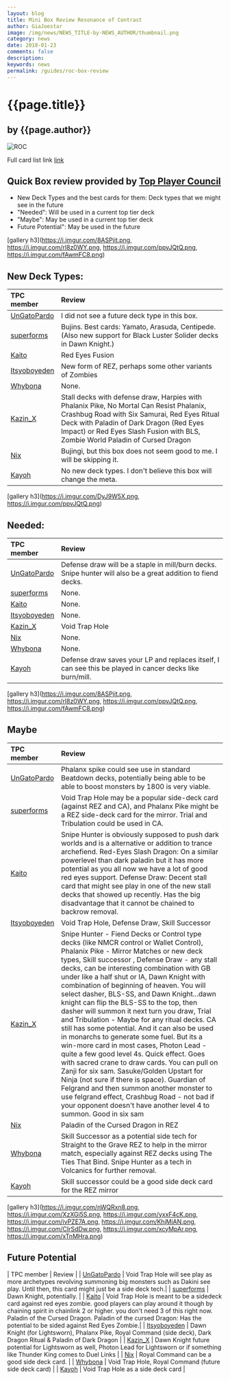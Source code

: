```yaml
---
layout: blog
title: Mini Box Review Resonance of Contrast
author: GiaJoestar
image: /img/news/NEWS_TITLE-by-NEWS_AUTHOR/thumbnail.png
category: news
date: 2018-01-23
comments: false
description: 
keywords: news
permalink: /guides/roc-box-review
---
```


# {{page.title}}
## by {{page.author}}

![ROC](https://i.imgur.com/KCl1rqR.png)

Full card list link [link](https:lol.com)

## Quick Box review provided by [Top Player Council](https://duellinksmeta.netlify.com/top-player-council/)

- New Deck Types and the best cards for them: Deck types that we might see in the future
- "Needed": Will be used in a current top tier deck
- "Maybe": May be used in a current top tier deck
- Future Potential": May be used in the future

[gallery h3](https://i.imgur.com/8ASPjit.png, https://i.imgur.com/rl8z0WY.png, https://i.imgur.com/ppvJQtQ.png, https://i.imgur.com/fAwmFC8.png)

## New Deck Types:

| TPC member | Review |
| :------- | :---- |
| [UnGatoPardo](https://duellinksmeta.netlify.com/authors/ungatopardo.html) | I did not see a future deck type in this box. |
| [superforms](https://duellinksmeta.netlify.com/authors/superforms.html) | Bujins. Best cards: Yamato, Arasuda, Centipede. (Also new support for Black Luster Solider decks in Dawn Knight.) | 
| [Kaito](https://duellinksmeta.netlify.com/authors/kaito.html) | Red Eyes Fusion |
| [Itsyoboyeden](https://duellinksmeta.netlify.com/authors/itsyoboyeden.html) | New form of REZ, perhaps some other variants of Zombies |
| [Whybona](https://duellinksmeta.netlify.com/authors/Whybona.html) | None. |
| [Kazin_X](https://duellinksmeta.netlify.com/authors/kazinx.html) | Stall decks with defense draw, Harpies with Phalanix Pike, No Mortal Can Resist Phalanix, Crashbug Road with Six Samurai, Red Eyes Ritual Deck with Paladin of Dark Dragon (Red Eyes Impact) or Red Eyes Slash Fusion with BLS, Zombie World Paladin of Cursed Dragon |
| [Nix](https://duellinksmeta.netlify.com/authors/nix.html) | Bujingi, but this box does not seem good to me. I will be skipping it. |
| [Kayoh](https://duellinksmeta.netlify.com/authors/Kayoh.html) | No new deck types. I don't believe this box will change the meta. |


[gallery h3](https://i.imgur.com/DyJ9W5X.png, https://i.imgur.com/ppvJQtQ.png)


## Needed:

| TPC member | Review |
| :------- | :---- |
| [UnGatoPardo](https://duellinksmeta.netlify.com/authors/ungatopardo.html) | Defense draw will be a staple in mill/burn decks. Snipe hunter will also be a great addition to fiend decks. |
| [superforms](https://duellinksmeta.netlify.com/authors/superforms.html) | None. |
| [Kaito](https://duellinksmeta.netlify.com/authors/kaito.html) | None. |
| [Itsyoboyeden](https://duellinksmeta.netlify.com/authors/itsyoboyeden.html) | None. |
| [Kazin_X](https://duellinksmeta.netlify.com/authors/kazinx.html) | Void Trap Hole |
| [Nix](https://duellinksmeta.netlify.com/authors/nix.html) | None. |
| [Whybona](https://duellinksmeta.netlify.com/authors/Whybona.html) | None. |
| [Kayoh](https://duellinksmeta.netlify.com/authors/Kayoh.html) | Defense draw saves your LP and replaces itself, I can see this be played in cancer decks like burn/mill. |


[gallery h3](https://i.imgur.com/8ASPjit.png, https://i.imgur.com/rl8z0WY.png, https://i.imgur.com/ppvJQtQ.png, https://i.imgur.com/fAwmFC8.png)


## Maybe

| TPC member | Review |
| :------- | :---- |
| [UnGatoPardo](https://duellinksmeta.netlify.com/authors/ungatopardo.html) | Phalanx spike could see use in standard Beatdown decks, potentially being able to be able to boost monsters by 1800 is very viable. |
| [superforms](https://duellinksmeta.netlify.com/authors/superforms.html) | Void Trap Hole may be a popular side-deck card (against REZ and CA), and Phalanx Pike might be a REZ side-deck card for the mirror. Trial and Tribulation could be used in CA. |
| [Kaito](https://duellinksmeta.netlify.com/authors/kaito.html) | Snipe Hunter is obviously supposed to push dark worlds and is a alternative or addition to trance archefiend. Red-Eyes Slash Dragon: On a similar powerlevel than dark paladin but it has more potential as you all now we have a lot of good red eyes support. Defense Draw: Decent stall card that might see play in one of the new stall decks that showed up recently. Has the big disadvantage that it cannot be chained to backrow removal. |
| [Itsyoboyeden](https://duellinksmeta.netlify.com/authors/itsyoboyeden.html) | Void Trap Hole, Defense Draw, Skill Successor |
| [Kazin_X](https://duellinksmeta.netlify.com/authors/kazinx.html) | Snipe Hunter - Fiend Decks or Control type decks (like NMCR control or Wallet Control), Phalanix Pike - Mirror Matches or new deck types, Skill successor , Defense Draw - any stall decks, can be interesting combination with GB under like a half shut or IA, Dawn Knight with combination of beginning of heaven. You will select dasher, BLS-SS, and Dawn Knight...dawn knight can flip the BLS-SS to the top, then dasher will summon it next turn you draw, Trial and Tribulation - Maybe for any ritual decks. CA still has some potential. And it can also be used in monarchs to generate some fuel. But its a win-more card in most cases, Photon Lead - quite a few good level 4s. Quick effect. Goes with sacred crane to draw cards. You can pull on Zanji for six sam. Sasuke/Golden Upstart for Ninja (not sure if there is space). Guardian of Felgrand and then summon another monster to use felgrand effect, Crashbug Road - not bad if your opponent doesn't have another level 4 to summon. Good in six sam |
| [Nix](https://duellinksmeta.netlify.com/authors/nix.html) | Paladin of the Cursed Dragon in REZ |
| [Whybona](https://duellinksmeta.netlify.com/authors/Whybona.html) | Skill Successor as a potential side tech for Straight to the Grave REZ to help in the mirror match, especially against REZ decks using The Ties That Bind. Snipe Hunter as a tech in Volcanics for further removal. |
| [Kayoh](https://duellinksmeta.netlify.com/authors/Kayoh.html) | Skill successor could be a good side deck card for the REZ mirror |


[gallery h3](https://i.imgur.com/nWQRxn8.png, https://i.imgur.com/XzXGi5S.png, https://i.imgur.com/yxxF4cK.png, https://i.imgur.com/ivPZE7A.png, https://i.imgur.com/KhjMiAN.png, https://i.imgur.com/CIrSdDw.png, https://i.imgur.com/xcyMpAr.png, https://i.imgur.com/xTnMHra.png)


## Future Potential

| TPC member | Review |
| [UnGatoPardo](https://duellinksmeta.netlify.com/authors/ungatopardo.html) | Void Trap Hole will see play as more archetypes revolving summoning big monsters such as Dakini see play. Until then, this card might just be a side deck tech.|
| [superforms](https://duellinksmeta.netlify.com/authors/superforms.html) | Dawn Knight, potentially. |
| [Kaito](https://duellinksmeta.netlify.com/authors/kaito.html) | Void Trap Hole is meant to be a sidedeck card against red eyes zombie. good players can play around it though by chaining spirit in chainlink 2 or higher. you don't need 3 of this right now. Paladin of the Cursed Dragon.  Paladin of the cursed Dragon: Has the potential to be sided against Red Eyes Zombie.|
| [Itsyoboyeden](https://duellinksmeta.netlify.com/authors/itsyoboyeden.html) | Dawn Knight (for Lightsworn), Phalanx Pike, Royal Command (side deck), Dark Dragon Ritual & Paladin of Dark Dragon |
| [Kazin_X](https://duellinksmeta.netlify.com/authors/kazinx.html) | Dawn Knight future potential for Lightsworn as well, Photon Lead for Lightsworn or if something like Thunder King comes to Duel Links |
| [Nix](https://duellinksmeta.netlify.com/authors/nix.html) | Royal Command can be a good side deck card. |
| [Whybona](https://duellinksmeta.netlify.com/authors/Whybona.html) | Void Trap Hole, Royal Command (future side deck card) |
| [Kayoh](https://duellinksmeta.netlify.com/authors/Kayoh.html) | Void Trap Hole as a side deck card |